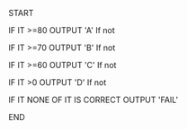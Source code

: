 START

IF IT >=80 OUTPUT 'A' If not 

IF IT >=70 OUTPUT 'B' If not

IF IT >=60 OUTPUT 'C' If not

IF IT >0 OUTPUT 'D' If not

IF IT  NONE OF IT IS CORRECT OUTPUT 'FAIL'

END 
